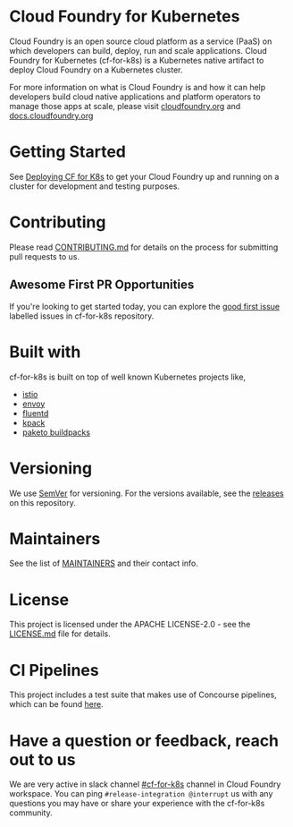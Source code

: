 
# Cloud Foundry for Kubernetes
Cloud Foundry is an open source cloud platform as a service (PaaS) on which developers can build, deploy, run and scale applications. Cloud Foundry for Kubernetes (cf-for-k8s) is a Kubernetes native artifact to deploy Cloud Foundry on a Kubernetes cluster. 

For more information on what is Cloud Foundry is and how it can help developers build cloud native applications and platform operators to manage those apps at scale, please visit [cloudfoundry.org](https://cloudfoundry.org) and [docs.cloudfoundry.org](https://docs.cloudfoundry.org/)

# Getting Started
See [Deploying CF for K8s](docs/deploy.md) to get your Cloud Foundry up and running on a cluster for development and testing purposes.

# Contributing
Please read [CONTRIBUTING.md](community/CONTRIBUTING.md) for details on the process for submitting pull requests to us.

## Awesome First PR Opportunities
If you're looking to get started today, you can explore the [good first issue](https://github.com/cloudfoundry/cf-for-k8s/issues?q=is%3Aopen+is%3Aissue+label%3A%22Good+first+issue%22) labelled issues in cf-for-k8s repository. 

# Built with
cf-for-k8s is built on top of well known Kubernetes projects like,
- [istio](https://github.com/istio/istio)
- [envoy](https://github.com/envoyproxy/envoy) 
- [fluentd](https://www.fluentd.org/)
- [kpack](https://github.com/pivotal/kpack)
- [paketo buildpacks](https://paketo.io)

# Versioning
We use [SemVer](https://semver.org/) for versioning. For the versions available, see the [releases](https://github.com/cloudfoundry/cf-for-k8s/releases) on this repository.

# Maintainers
See the list of [MAINTAINERS](community/MAINTAINERS.md) and their contact info.

# License
This project is licensed under the APACHE LICENSE-2.0 - see the [LICENSE.md](LICENSE) file for details.

# CI Pipelines
This project includes a test suite that makes use of Concourse pipelines, which can be found [here](https://release-integration.ci.cf-app.com/teams/main/pipelines/cf-for-k8s).

# Have a question or feedback, reach out to us
We are very active in slack channel [#cf-for-k8s](https://cloudfoundry.slack.com/archives/CH9LF6V1P) channel in Cloud Foundry workspace. You can ping `#release-integration @interrupt` us with any questions you may have or share your experience with the cf-for-k8s community.
